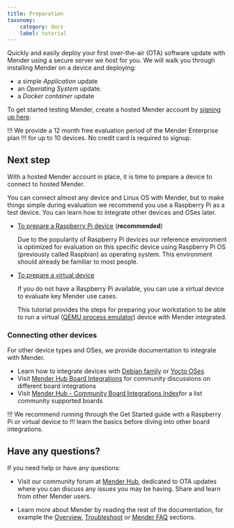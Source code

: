 ```yaml
---
title: Preparation
taxonomy:
    category: docs
    label: tutorial
---
```


Quickly and easily deploy your first over-the-air (OTA) software update with
Mender using a secure server we host for you. We will walk you through
installing Mender on a device and deploying:

* a simple *Application* update
* an *Operating System* update.
* a *Docker container* update

To get started testing Mender, create a hosted Mender account by
[signing up here](https://mender.io/signup?target=_blank).

!!! We provide a 12 month free evaluation period of the Mender Enterprise plan
!!! for up to 10 devices. No credit card is required to signup.

## Next step

With a hosted Mender account in place, it is time to prepare a device to
connect to hosted Mender.

You can connect almost any device and Linux OS with Mender, but to make things simple 
during evaluation we recommend you use a Raspberry Pi as a test device.
You can learn how to integrate other devices and OSes later.


* [To prepare a Raspberry Pi device](01.Prepare-a-Raspberry-Pi-device/docs.md) (**recommended**)

  Due to the popularity of Raspberry Pi devices our reference environment is
  optimized for evaluation on this specific device using Raspberry Pi OS
  (previously called Raspbian) as operating system. This environment should
  already be familiar to most people.

* [To prepare a virtual device](02.Prepare-a-virtual-device/docs.md)

  If you do not have a Raspberry Pi available, you can use a virtual device to
  evaluate key Mender use cases.

  This tutorial provides the steps for preparing your workstation to be able to run
  a virtual ([QEMU process emulator](https://www.qemu.org/?target=_blank)) device with Mender
  integrated.


### Connecting other devices

For other device types and OSes, we provide documentation to integrate with Mender.

* Learn how to integrate devices with [Debian family](../../04.Operating-System-updates-Debian-family) or 
  [Yocto OSes](../../05.Operating-System-updates-Yocto-Project)
* Visit [Mender Hub Board Integrations](https://hub.mender.io/c/board-integrations?target=_blank) for community discussions on different board integrations
* Visit [Mender Hub - Community Board Integrations Index](https://hub.mender.io/t/board-support-index/5742/5)for a list community supported boards

!!! We recommend running through the Get Started guide with a Raspberry Pi or virtual device to 
!!! learn the basics before diving into other board integrations.

## Have any questions?

If you need help or have any questions:

* Visit our community forum at [Mender Hub](https://hub.mender.io?target=_blank),
dedicated to OTA updates where you can discuss any issues you may be having.
Share and learn from other Mender users.

* Learn more about Mender by reading the rest of the documentation, for example
the [Overview](../../02.Overview/01.Introduction/docs.md),
[Troubleshoot](../../301.Troubleshoot/) or
[Mender FAQ](https://mender.io/product/faq?target=_blank) sections.
